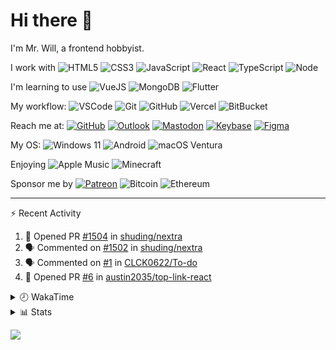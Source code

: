 # Hi there 👋

I'm Mr. Will, a frontend hobbyist.

I work with ![HTML5](https://img.shields.io/badge/HTML5-E34F26.svg?logo=html5&logoColor=white) ![CSS3](https://img.shields.io/badge/CSS3-1572B6.svg?logo=css3&logoColor=white) ![JavaScript](https://img.shields.io/badge/JavaScript-F7DF1E.svg?logo=javascript&logoColor=black) ![React](https://img.shields.io/badge/React-20232a.svg?logo=react&logoColor=61DAFB) ![TypeScript](https://img.shields.io/badge/TypeScript-007ACC.svg?logo=typescript&logoColor=white) ![Node](https://img.shields.io/badge/Node.js-43853D.svg?logo=node.js&logoColor=white)

I'm learning to use ![VueJS](https://img.shields.io/badge/Vue.js-35495e.svg?logo=vue.js&logoColor=4FC08D) ![MongoDB](https://img.shields.io/badge/MongoDB-4ea94b.svg?logo=mongodb&logoColor=white) ![Flutter](https://img.shields.io/badge/Flutter-02569B.svg?logo=flutter&logoColor=white)

My workflow: ![VSCode](https://img.shields.io/badge/VS%20Code-007ACC?logo=visual-studio-code&logoColor=white) ![Git](https://img.shields.io/badge/Git-black?logo=git) ![GitHub](https://img.shields.io/badge/GitHub-181717.svg?logo=github&logoColor=white) ![Vercel](https://img.shields.io/badge/Vercel-333?logo=vercel) ![BitBucket](https://img.shields.io/badge/BitBucket-darkblue?logo=bitbucket)

Reach me at: [![GitHub](https://img.shields.io/badge/GitHub-MrWillCom-181717.svg?logo=github&logoColor=white)](https://github.com/MrWillCom) [![Outlook](https://img.shields.io/badge/Outlook-mr.will.com%40outlook.com-0078D4?logo=microsoft-outlook&logoColor=white)](mailto:mr.will.com@outlook.com) [![Mastodon](https://img.shields.io/badge/Mastodon-@MrWillCom@noc.social-3088D4?logo=mastodon&logoColor=white)](https://noc.social/@MrWillCom) [![Keybase](https://img.shields.io/badge/Keybase-mrwillcom-33A0FF?logo=keybase&logoColor=white)](https://keybase.io/mrwillcom) [![Figma](https://img.shields.io/badge/Figma-MrWillCom-F24E1E?logo=figma&logoColor=white)](https://figma.com/@MrWillCom)

My OS: ![Windows 11](https://img.shields.io/badge/Windows%2011-0078D6?logo=microsoft&logoColor=white) ![Android](https://img.shields.io/badge/Android-3DDC84?logo=android&logoColor=white) ![macOS Ventura](https://img.shields.io/badge/macOS%20Ventura-242524?logo=apple&logoColor=white)

Enjoying ![Apple Music](https://img.shields.io/badge/-Apple%20Music-FA243C.svg?logo=apple-music&logoColor=white) ![Minecraft](https://img.shields.io/badge/Minecraft-JE%201.19.2-62B47A.svg?logo=mojang-studios&logoColor=white)

Sponsor me by [![Patreon](https://img.shields.io/badge/Patreon-MrWillCom-F96854.svg?logo=patreon&logoColor=white)](https://www.patreon.com/MrWillCom) ![Bitcoin](https://img.shields.io/badge/Bitcoin-bc1qd8w0qdjdj8gy6nr4cwvfywsv7w7ysqzwdf7sm5-000000.svg?logo=bitcoin&logoColor=white) ![Ethereum](https://img.shields.io/badge/Ethereum-0x44Baea5016C461aA838ff9B369A60246A9a540Eb-3C3C3D.svg?logo=ethereum&logoColor=white)

---

⚡ Recent Activity

<!--START_SECTION:activity-->
1. 💪 Opened PR [#1504](https://github.com/shuding/nextra/pull/1504) in [shuding/nextra](https://github.com/shuding/nextra)
2. 🗣 Commented on [#1502](https://github.com/shuding/nextra/issues/1502) in [shuding/nextra](https://github.com/shuding/nextra)
3. 🗣 Commented on [#1](https://github.com/CLCK0622/To-do/issues/1) in [CLCK0622/To-do](https://github.com/CLCK0622/To-do)
4. 💪 Opened PR [#6](https://github.com/austin2035/top-link-react/pull/6) in [austin2035/top-link-react](https://github.com/austin2035/top-link-react)
<!--END_SECTION:activity-->

<details>
<summary>🕗 WakaTime</summary>

<!--START_SECTION:waka-->
![Code Time](http://img.shields.io/badge/Code%20Time-312%20hrs%2023%20mins-blue)

**I'm an Early 🐤** 

```text
🌞 Morning      121 commits       ███░░░░░░░░░░░░░░░░░░░░░░   14.04 % 
🌆 Daytime      322 commits       █████████░░░░░░░░░░░░░░░░   37.35 % 
🌃 Evening      404 commits       ███████████░░░░░░░░░░░░░░   46.87 % 
🌙 Night         15 commits       ░░░░░░░░░░░░░░░░░░░░░░░░░   01.74 % 

```
📅 **I'm Most Productive on Tuesday** 

```text
Monday         121 commits       ███░░░░░░░░░░░░░░░░░░░░░░   14.04 % 
Tuesday        151 commits       ████░░░░░░░░░░░░░░░░░░░░░   17.52 % 
Wednesday      145 commits       ████░░░░░░░░░░░░░░░░░░░░░   16.82 % 
Thursday       108 commits       ███░░░░░░░░░░░░░░░░░░░░░░   12.53 % 
Friday          87 commits       ██░░░░░░░░░░░░░░░░░░░░░░░   10.09 % 
Saturday       141 commits       ████░░░░░░░░░░░░░░░░░░░░░   16.36 % 
Sunday         109 commits       ███░░░░░░░░░░░░░░░░░░░░░░   12.65 % 

```


📊 **This Week I Spent My Time On** 

```text
⌚︎ Time Zone: Asia/Shanghai

💬 Programming Languages: 
JavaScript               8 hrs 41 mins       ██████████░░░░░░░░░░░░░░░   41.45 % 
SCSS                     5 hrs 34 mins       ██████░░░░░░░░░░░░░░░░░░░   26.53 % 
Markdown                 3 hrs 45 mins       ████░░░░░░░░░░░░░░░░░░░░░   17.88 % 
TypeScript               1 hr                █░░░░░░░░░░░░░░░░░░░░░░░░   04.77 % 
JSON                     47 mins             █░░░░░░░░░░░░░░░░░░░░░░░░   03.78 % 

🔥 Editors: 
VS Code                  20 hrs 59 mins      █████████████████████████   100.00 % 

💻 Operating System: 
Windows                  20 hrs 37 mins      ████████████████████████░   98.30 % 
Mac                      21 mins             ░░░░░░░░░░░░░░░░░░░░░░░░░   01.70 % 

```

**I Mostly Code in JavaScript** 

```text
JavaScript               19 repos            █████████████░░░░░░░░░░░░   52.78 % 
CSS                      6 repos             ████░░░░░░░░░░░░░░░░░░░░░   16.67 % 
C++                      3 repos             ██░░░░░░░░░░░░░░░░░░░░░░░   08.33 % 
TypeScript               3 repos             ██░░░░░░░░░░░░░░░░░░░░░░░   08.33 % 
SCSS                     2 repos             █░░░░░░░░░░░░░░░░░░░░░░░░   05.56 % 

```



 Last Updated on 12/02/2023 18:39:46 UTC
<!--END_SECTION:waka-->

</details>

<details>
  <summary>📊 Stats</summary>
  <img src="https://github-readme-stats.vercel.app/api?username=MrWillCom&hide_title=true&show_icons=true&count_private=true&include_all_commits=true" alt="Stats">
  <img src="https://api.githubtrends.io/user/svg/MrWillCom/langs?time_range=one_year&loc_metric=changed&compact=True&theme=classic" alt="Most used languages">
</details>

![](https://hit.yhype.me/github/profile?user_id=47271684)

